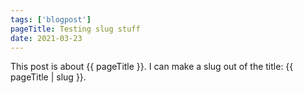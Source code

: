 ```yaml
---
tags: ['blogpost']
pageTitle: Testing slug stuff
date: 2021-03-23
---
```


This post is about {{ pageTitle }}. I can make a slug out of the title: {{ pageTitle | slug }}. 